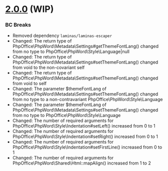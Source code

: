 # [2.0.0](https://github.com/PHPOffice/PHPWord/tree/2.0.0) (WIP)

### BC Breaks
- Removed dependency `laminas/laminas-escaper`
- Changed: The return type of PhpOffice\PhpWord\Metadata\Settings#getThemeFontLang() changed from no type to PhpOffice\PhpWord\Style\Language|null
- Changed: The return type of PhpOffice\PhpWord\Metadata\Settings#setThemeFontLang() changed from void to the non-covariant self
- Changed: The return type of PhpOffice\PhpWord\Metadata\Settings#setThemeFontLang() changed from void to self
- Changed: The parameter $themeFontLang of PhpOffice\PhpWord\Metadata\Settings#setThemeFontLang() changed from no type to a non-contravariant PhpOffice\PhpWord\Style\Language
- Changed: The parameter $themeFontLang of PhpOffice\PhpWord\Metadata\Settings#setThemeFontLang() changed from no type to PhpOffice\PhpWord\Style\Language
- Changed: The number of required arguments for PhpOffice\PhpWord\Style\Indentation#setLeft() increased from 0 to 1
- Changed: The number of required arguments for PhpOffice\PhpWord\Style\Indentation#setRight() increased from 0 to 1
- Changed: The number of required arguments for PhpOffice\PhpWord\Style\Indentation#setFirstLine() increased from 0 to 1
- Changed: The number of required arguments for PhpOffice\PhpWord\Shared\Html::mapAlign() increased from 1 to 2